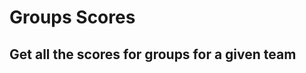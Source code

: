 # Groups Scores

## Get all the scores for groups for a given team
<api-endpoint openapi-path="../../openapi.yaml" endpoint="/{team}/groups/scores" method="GET"/>
